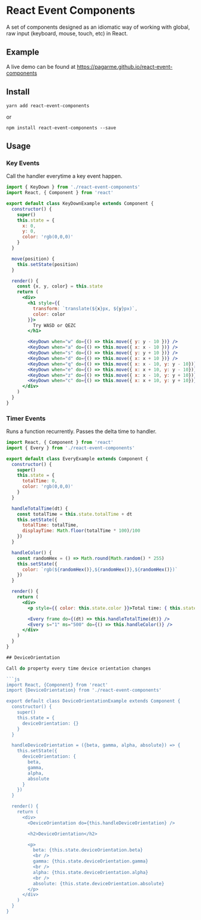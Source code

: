 # React Event Components

A set of components designed as an idiomatic way of working
with global, raw input (keyboard, mouse, touch, etc) in React.

## Example

A live demo can be found at https://pagarme.github.io/react-event-components

## Install

```
yarn add react-event-components
```

or

```
npm install react-event-components --save
```

## Usage

### Key Events

Call the handler everytime a key event happen.

```jsx
import { KeyDown } from './react-event-components'
import React, { Component } from 'react'

export default class KeyDownExample extends Component {
  constructor() {
    super()
    this.state = {
      x: 0,
      y: 0,
      color: 'rgb(0,0,0)'
    }
  }

  move(position) {
    this.setState(position)
  }

  render() {
    const {x, y, color} = this.state
    return (
      <div>
        <h1 style={{
          transform: `translate(${x}px, ${y}px)`,
          color: color
        }}>
          Try WASD or QEZC
        </h1>

        <KeyDown when="w" do={() => this.move({ y: y - 10 })} />
        <KeyDown when="a" do={() => this.move({ x: x - 10 })} />
        <KeyDown when="s" do={() => this.move({ y: y + 10 })} />
        <KeyDown when="d" do={() => this.move({ x: x + 10 })} />
        <KeyDown when="q" do={() => this.move({ x: x - 10, y: y - 10})} />
        <KeyDown when="e" do={() => this.move({ x: x + 10, y: y - 10})} />
        <KeyDown when="z" do={() => this.move({ x: x - 10, y: y + 10})} />
        <KeyDown when="c" do={() => this.move({ x: x + 10, y: y + 10})} />
      </div>
    )
  }
}
```

### Timer Events

Runs a function recurrently. Passes the delta time to handler.

```jsx
import React, { Component } from 'react'
import { Every } from './react-event-components'

export default class EveryExample extends Component {
  constructor() {
    super()
    this.state = {
      totalTime: 0,
      color: 'rgb(0,0,0)'
    }
  }

  handleTotalTime(dt) {
    const totalTime = this.state.totalTime + dt
    this.setState({
      totalTime: totalTime,
      displayTime: Math.floor(totalTime * 100)/100
    })
  }

  handleColor() {
    const randomHex = () => Math.round(Math.random() * 255)
    this.setState({
      color: `rgb(${randomHex()},${randomHex()},${randomHex()})`
    })
  }

  render() {
    return (
      <div>
        <p style={{ color: this.state.color }}>Total time: { this.state.displayTime }</p>

        <Every frame do={(dt) => this.handleTotalTime(dt)} />
        <Every s="1" ms="500" do={() => this.handleColor()} />
      </div>
    )
  }
}

## DeviceOrientation

Call do property every time device orientation changes

```js
import React, {Component} from 'react'
import {DeviceOrientation} from './react-event-components'

export default class DeviceOrientationExample extends Component {
  constructor() {
    super()
    this.state = {
      deviceOrientation: {}
    }
  }

  handleDeviceOrientation = ({beta, gamma, alpha, absolute}) => {
    this.setState({
      deviceOrientation: {
        beta,
        gamma,
        alpha,
        absolute
      }
    })
  }

  render() {
    return (
      <div>
        <DeviceOrientation do={this.handleDeviceOrientation} />

        <h2>DeviceOrientation</h2>

        <p>
          beta: {this.state.deviceOrientation.beta}
          <br />
          gamma: {this.state.deviceOrientation.gamma}
          <br />
          alpha: {this.state.deviceOrientation.alpha}
          <br />
          absolute: {this.state.deviceOrientation.absolute}
        </p>
      </div>
    )
  }
}
```

```
